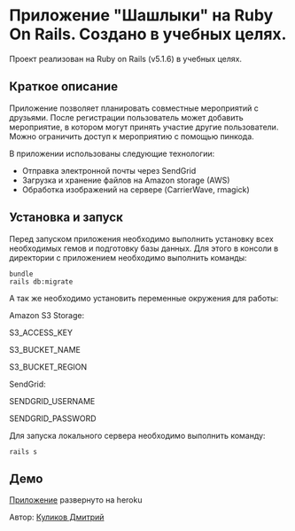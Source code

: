 # Приложение "Шашлыки" на Ruby On Rails. Создано в учебных целях.

Проект реализован на Ruby on Rails (v5.1.6) в учебных целях.

## Краткое описание

Приложение позволяет планировать совместные мероприятий c друзьями. После регистрации пользователь может добавить мероприятие, в котором могут принять участие другие пользователи. Можно ограничить  доступ к мероприятию с помощью пинкода.

В приложении использованы следующие технологии:

 - Отправка электронной почты через SendGrid
 - Загрузка и хранение файлов на Amazon storage (AWS)
 - Обработка изображений на сервере (CarrierWave, rmagick)

## Установка и запуск
Перед запуском приложения необходимо выполнить установку всех необходимых гемов и подготовку базы данных. Для этого в консоли в директории с приложением необходимо выполнить команды:

    bundle
    rails db:migrate

А так же необходимо установить переменные окружения для работы:

Amazon S3 Storage:
    
S3_ACCESS_KEY
    
S3_BUCKET_NAME
    
S3_BUCKET_REGION


SendGrid:

SENDGRID_USERNAME
   
SENDGRID_PASSWORD

Для запуска локального сервера необходимо выполнить команду:

    rails s

## Демо
[Приложение](https://bbqdimaon.herokuapp.com/) развернуто на heroku

Автор:  [Куликов Дмитрий](https://github.com/Dimaon)
